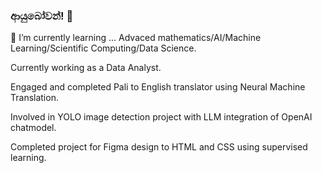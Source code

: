 ###  ආයුබෝවන්! 👋


 🌱 I’m currently learning ... Advaced mathematics/AI/Machine Learning/Scientific Computing/Data Science.
 
Currently working as a Data Analyst.
 
Engaged and completed Pali to English translator using Neural Machine Translation.

Involved in YOLO image detection project with LLM integration of OpenAI chatmodel.

Completed project for Figma design to HTML and CSS using supervised learning.
 

<!--
**SHandapangoda/SHandapangoda** is a ✨ _special_ ✨ repository because its `README.md` (this file) appears on your GitHub profile.

Here are some ideas to get you started:
!


-
-->

